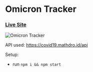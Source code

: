 # Omicron Tracker

### [Live Site](https://omicron-de5c9.web.app/)

![Omicron Tracker](https://i.ibb.co/Pcnqz81/Omi1.png)

API used: https://covid19.mathdro.id/api

Setup:
- run ```npm i && npm start```
